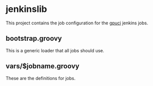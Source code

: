 # jenkinslib

This project contains the job configuration for the
[gpuci](http://lostgoat.me/gpuci) jenkins jobs.

## bootstrap.groovy

This is a generic loader that all jobs should use.

## vars/$jobname.groovy

These are the definitions for jobs.
